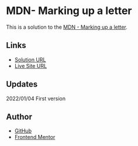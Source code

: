# MDN- Marking up a letter

This is a solution to the [MDN - Marking up a letter](https://developer.mozilla.org/en-US/docs/Learn/HTML/Introduction_to_HTML/Marking_up_a_letter). 

## Links

- [Solution URL]()
- [Live Site URL]()

## Updates
2022/01/04
  First version

## Author

- [GitHub](https://github.com/dirkVerm)
- [Frontend Mentor](https://www.frontendmentor.io/profile/dirkVerm)


